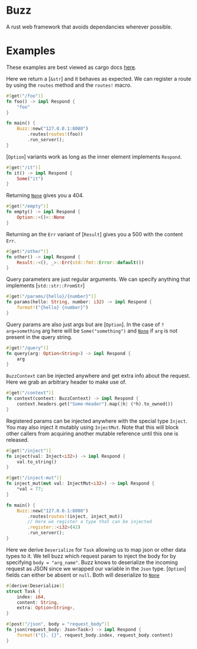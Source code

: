 # Buzz

<!-- cargo-rdme start -->

A rust web framework that avoids dependancies wherever possible.

# Examples

These examples are best viewed as cargo docs [here](https://wolfecub.github.io/buzz/).

Here we return a [`&str`] and it behaves as expected. We can register a route by using
the `routes` method and the `routes!` macro.
```rust
#[get("/foo")]
fn foo() -> impl Respond {
    "foo"
}

fn main() {
    Buzz::new("127.0.0.1:8080")
        .routes(routes!(foo))
        .run_server();
}
```

[`Option`] variants work as long as the inner element implements `Respond`.
```rust
#[get("/it")]
fn it() -> impl Respond {
    Some("it")
}
```

Returning [`None`](Option::None) gives you a 404.
```rust
#[get("/empty")]
fn empty() -> impl Respond {
    Option::<()>::None
}
```

Returning an the `Err` variant of [`Result`] gives you a 500 with the content `Err`.
```rust
#[get("/other")]
fn other() -> impl Respond {
    Result::<(), _>::Err(std::fmt::Error::default())
}
```

Query parameters are just regular arguments. We can specify anything that implements [`std::str::FromStr`]
```rust
#[get("/params/{hello}/{number}")]
fn params(hello: String, number: i32) -> impl Respond {
    format!("{hello} {number}")
}
```

Query params are also just args but are [`Option`].
In the case of `?arg=something` arg here will be `Some("something")`
and [`None`](Option::None) if `arg` is not present in the query string.
```rust
#[get("/query")]
fn query(arg: Option<String>) -> impl Respond {
    arg
}
```

`BuzzContext` can be injected anywhere and get extra info about the request.
Here we grab an arbitrary header to make use of.
```rust
#[get("/context")]
fn context(context: BuzzContext) -> impl Respond {
    context.headers.get("Some-Header").map(|h| (*h).to_owned())
}
```

Registered params can be injected anywhere with the special type `Inject`.
You may also inject it mutably using `InjectMut`. Note that this will
block other callers from acquiring another mutable reference until this one is released.
```rust
#[get("/inject")]
fn inject(val: Inject<i32>) -> impl Respond {
    val.to_string()
}

#[get("/inject-mut")]
fn inject_mut(mut val: InjectMut<i32>) -> impl Respond {
    *val = 77;
}

fn main() {
    Buzz::new("127.0.0.1:8080")
        .routes(routes!(inject, inject_mut))
        // Here we register a type that can be injected
        .register::<i32>(42)
        .run_server();
}
```

Here we derive `Deserialize` for `Task` allowing us to map json or other
data types to it. We tell buzz which request param to inject the body for by specifying `body = "arg_name"`.
Buzz knows to deserialize the incoming request as JSON since we wrapped our variable in the `Json` type.
[`Option`] fields can either be absent or `null`. Both will deserialize to [`None`](Option::None)
```rust
#[derive(Deserialize)]
struct Task {
    index: i64,
    content: String,
    extra: Option<String>,
}

#[post("/json", body = "request_body")]
fn json(request_body: Json<Task>) -> impl Respond {
    format!("{}. {}", request_body.index, request_body.content)
}
```

<!-- cargo-rdme end -->

